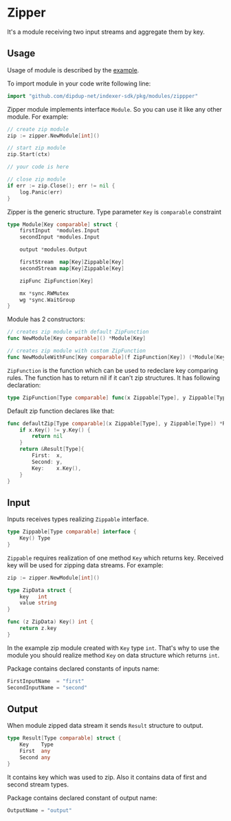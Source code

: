 # Zipper

It's a module receiving two input streams and aggregate them by key.

## Usage

Usage of module is described by the [example](/examples/zipper/).

To import module in your code write following line:

```go
import "github.com/dipdup-net/indexer-sdk/pkg/modules/zippper"
```

Zipper module implements interface `Module`. So you can use it like any other module. For example:

```go
// create zip module
zip := zipper.NewModule[int]()

// start zip module
zip.Start(ctx)

// your code is here

// close zip module
if err := zip.Close(); err != nil {
    log.Panic(err)
}
```

Zipper is the generic structure. Type parameter `Key` is `comparable` constraint

```go
type Module[Key comparable] struct {
	firstInput  *modules.Input
	secondInput *modules.Input

	output *modules.Output

	firstStream  map[Key]Zippable[Key]
	secondStream map[Key]Zippable[Key]

	zipFunc ZipFunction[Key]

	mx *sync.RWMutex
	wg *sync.WaitGroup
}
```

Module has 2 constructors:

```go
// creates zip module with default ZipFunction
func NewModule[Key comparable]() *Module[Key]

// creates zip module with custom ZipFunction
func NewModuleWithFunc[Key comparable](f ZipFunction[Key]) (*Module[Key], error)
```

`ZipFunction` is the function which can be used to redeclare key comparing rules. The function has to return nil if it can't zip structures. It has following declaration:

```go
type ZipFunction[Type comparable] func(x Zippable[Type], y Zippable[Type]) *Result[Type]
```

Default zip function declares like that:

```go
func defaultZip[Type comparable](x Zippable[Type], y Zippable[Type]) *Result[Type] {
	if x.Key() != y.Key() {
		return nil
	}
	return &Result[Type]{
		First:  x,
		Second: y,
		Key:    x.Key(),
	}
}
```

## Input

Inputs receives types realizing `Zippable` interface.

```go
type Zippable[Type comparable] interface {
	Key() Type
}
```

`Zippable` requires realization of one method `Key` which returns key. Received key will be used for zipping data streams. For example:

```go
zip := zipper.NewModule[int]()

type ZipData struct {
	key   int
	value string
}

func (z ZipData) Key() int {
	return z.key
}
```

In the example zip module created with `Key` type `int`. That's why to use the module you should realize method `Key` on data structure which returns `int`. 

Package contains declared constants of inputs name:

```go
FirstInputName  = "first"
SecondInputName = "second"
```

## Output

When module zipped data stream it sends `Result` structure to output.

```go
type Result[Type comparable] struct {
	Key    Type
	First  any
	Second any
}
```

It contains key which was used to zip. Also it contains data of first and second stream types.

Package contains declared constant of output name:

```go
OutputName = "output"
```